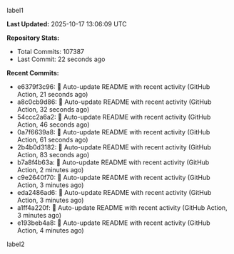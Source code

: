 
label1 
<!-- ACTIVITY_START -->
**Last Updated:** 2025-10-17 13:06:09 UTC

**Repository Stats:**
- Total Commits: 107387
- Last Commit: 22 seconds ago

**Recent Commits:**
- e6379f3c96: 🤖 Auto-update README with recent activity (GitHub Action, 21 seconds ago)
- a8c0cb9d86: 🤖 Auto-update README with recent activity (GitHub Action, 32 seconds ago)
- 54ccc2a6a2: 🤖 Auto-update README with recent activity (GitHub Action, 46 seconds ago)
- 0a7f6639a8: 🤖 Auto-update README with recent activity (GitHub Action, 61 seconds ago)
- 2b4b0d3182: 🤖 Auto-update README with recent activity (GitHub Action, 83 seconds ago)
- b7a8f4b63a: 🤖 Auto-update README with recent activity (GitHub Action, 2 minutes ago)
- c9e2640f70: 🤖 Auto-update README with recent activity (GitHub Action, 3 minutes ago)
- eda2486ad6: 🤖 Auto-update README with recent activity (GitHub Action, 3 minutes ago)
- a1ff4a220f: 🤖 Auto-update README with recent activity (GitHub Action, 3 minutes ago)
- e193beb4a8: 🤖 Auto-update README with recent activity (GitHub Action, 4 minutes ago)
<!-- ACTIVITY_END -->

label2

